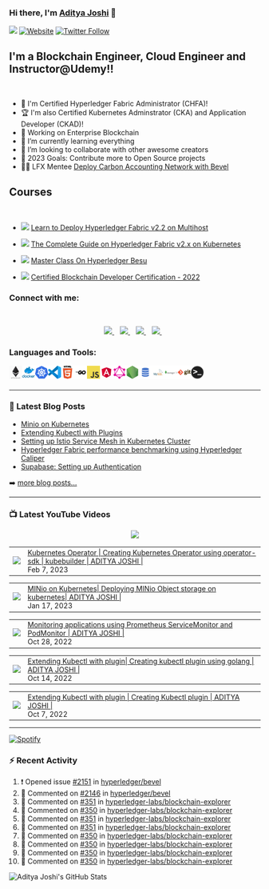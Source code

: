 ### Hi there, I'm [Aditya Joshi][website] 👋
![](https://komarev.com/ghpvc/?username=adityajoshi12&style=flat-square&label=PROFILE+VIEWS)
[![Website](https://img.shields.io/website?label=adityajoshi.online&style=for-the-badge&url=https%3A%2F%2Fadityajoshi.online)](https://adityajoshi.online)
[![Twitter Follow](https://img.shields.io/twitter/follow/adityaajoshi12?color=1DA1F2&logo=twitter&style=for-the-badge)](https://twitter.com/intent/follow?original_referer=https%3A%2F%2Fgithub.com%2Fadityajoshi12&screen_name=adityaajoshi12)

## I'm a Blockchain Engineer, Cloud Engineer and Instructor@Udemy!!
<br>

- 🔭 I'm Certified Hyperledger Fabric Administrator (CHFA)!
- 🏆 I'm also Certified Kubernetes Adminstrator (CKA) and Application Developer (CKAD)!
- 🥅 Working on Enterprise Blockchain
- 🌱 I’m currently learning everything
- 👯 I’m looking to collaborate with other awesome creators
- 🥅 2023 Goals: Contribute more to Open Source projects
- 👨‍💻 LFX Mentee [Deploy Carbon Accounting Network with Bevel](https://wiki.hyperledger.org/display/INTERN/Project+Plan+-+Deploy+Carbon+Accounting+Network+with+Bevel)

## Courses
<br>

- <img src="https://img-c.udemycdn.com/course/240x135/3741540_d31f_4.jpg" width="100px"/> [Learn to Deploy Hyperledger Fabric v2.2 on Multihost](https://udemy.com/course/learn-to-deploy-hyperledger-fabric-v22-on-multihost/)

- <img src="https://img-c.udemycdn.com/course/240x135/3970920_6f16_4.jpg" width="100px"/> [The Complete Guide on Hyperledger Fabric v2.x on Kubernetes](https://www.udemy.com/course/hyperledger-fabric-on-kubernetes-complete-guide)

- <img src="https://img-c.udemycdn.com/course/240x135/3815532_1edc_2.jpg" width="100px"/> [Master Class On Hyperledger Besu](https://udemy.com/course/hyperledger-besu-master-class)

- <img src="https://img-c.udemycdn.com/course/240x135/3814476_e3c7.jpg" width="100px"/> [Certified Blockchain Developer Certification - 2022](https://www.udemy.com/course/certified-blockchain-developer-certification)



### Connect with me:
<br>
<p align='center'>

  <a target="_blank" rel="noopener noreferrer" href="https://twitter.com/adityaajoshi12">
    <img src="https://img.shields.io/badge/Twitter-1DA1F2?style=for-the-badge&logo=twitter&logoColor=white" />        
  </a>&nbsp;&nbsp;

<!--  <a target="_blank" rel="noopener noreferrer" href="mailto:connect@adityajoshi.online">
    <img src="https://img.shields.io/badge/Gmail-D14836?style=for-the-badge&logo=gmail&logoColor=white" />        
  </a>&nbsp;&nbsp; -->
  
  <a target="_blank" rel="noopener noreferrer" href="https://www.linkedin.com/in/adityajoshi12/">
    <img src="https://img.shields.io/badge/linkedin-%230077B5.svg?&style=for-the-badge&logo=linkedin&logoColor=white" />
  </a>&nbsp;&nbsp;



  
  <a target="_blank" rel="noopener noreferrer" href="https://stackoverflow.com/users/8201020/aditya-joshi">
    <img src="https://img.shields.io/badge/Stack_Overflow-FE7A16?style=for-the-badge&logo=stack-overflow&logoColor=white" />        
  </a>&nbsp;&nbsp;

  <a target="_blank" rel="noopener noreferrer" href="https://t.me/adityajoshi12">
    <img src="https://img.shields.io/badge/Telegram-2CA5E0?style=for-the-badge&logo=telegram&logoColor=white" />        
  </a>&nbsp;&nbsp;




</p>



### Languages and Tools:

[<img align="left" alt="Visual Studio Code" width="26px" src="https://raw.githubusercontent.com/github/explore/80688e429a7d4ef2fca1e82350fe8e3517d3494d/topics/ethereum/ethereum.png" />](https://www.ethereum.org/)

[<img align="left" alt="Visual Studio Code" width="26px" src="https://raw.githubusercontent.com/github/explore/80688e429a7d4ef2fca1e82350fe8e3517d3494d/topics/docker/docker.png" />](https://www.docker.com/)

[<img align="left" alt="Visual Studio Code" width="26px" src="https://raw.githubusercontent.com/github/explore/80688e429a7d4ef2fca1e82350fe8e3517d3494d/topics/kubernetes/kubernetes.png" />](https://kubernetes.io/)

[<img align="left" alt="Visual Studio Code" width="26px" src="https://raw.githubusercontent.com/github/explore/80688e429a7d4ef2fca1e82350fe8e3517d3494d/topics/visual-studio-code/visual-studio-code.png" />](https://code.visualstudio.com/)
[<img align="left" alt="HTML5" width="26px" src="https://raw.githubusercontent.com/github/explore/80688e429a7d4ef2fca1e82350fe8e3517d3494d/topics/html/html.png" />](https://en.wikipedia.org/wiki/html)

[<img align="left" alt="golang" width="26px" src="https://raw.githubusercontent.com/github/explore/80688e429a7d4ef2fca1e82350fe8e3517d3494d/topics/go/go.png" />](https://go.dev)
[<img align="left" alt="JavaScript" width="26px" src="https://raw.githubusercontent.com/github/explore/80688e429a7d4ef2fca1e82350fe8e3517d3494d/topics/javascript/javascript.png" />](https://www.javascript.com/)
[<img align="left" alt="Angular" width="26px" src="https://raw.githubusercontent.com/github/explore/80688e429a7d4ef2fca1e82350fe8e3517d3494d/topics/angular/angular.png" />](https://angular.io)

[<img align="left" alt="GraphQL" width="26px" src="https://raw.githubusercontent.com/github/explore/80688e429a7d4ef2fca1e82350fe8e3517d3494d/topics/graphql/graphql.png" />](https://graphql.org)
[<img align="left" alt="Node.js" width="26px" src="https://raw.githubusercontent.com/github/explore/80688e429a7d4ef2fca1e82350fe8e3517d3494d/topics/nodejs/nodejs.png" />](https://nodejs.org)
[<img align="left" alt="SQL" width="26px" src="https://raw.githubusercontent.com/github/explore/80688e429a7d4ef2fca1e82350fe8e3517d3494d/topics/sql/sql.png" />](https://en.wikipedia.org/wiki/sql)
[<img align="left" alt="MySQL" width="26px" src="https://raw.githubusercontent.com/github/explore/80688e429a7d4ef2fca1e82350fe8e3517d3494d/topics/mysql/mysql.png" />](https://mysql.com)
[<img align="left" alt="MongoDB" width="26px" src="https://raw.githubusercontent.com/github/explore/80688e429a7d4ef2fca1e82350fe8e3517d3494d/topics/mongodb/mongodb.png" />](https://mongodb.com)
[<img align="left" alt="Git" width="26px" src="https://raw.githubusercontent.com/github/explore/80688e429a7d4ef2fca1e82350fe8e3517d3494d/topics/git/git.png" />](https://git-scm.com)

[<img align="left" alt="Terminal" width="26px" src="https://raw.githubusercontent.com/github/explore/80688e429a7d4ef2fca1e82350fe8e3517d3494d/topics/terminal/terminal.png" />](https://en.wikipedia.org/wiki/computer_terminal)

<br />
<br />

---

### 📕 Latest Blog Posts

<!-- BLOG-POST-LIST:START -->
- [Minio on Kubernetes](https://levelup.gitconnected.com/minio-on-kubernetes-71ce34da7a19?source=rss-63332736e4ac------2)
- [Extending Kubectl with Plugins](https://levelup.gitconnected.com/extending-kubectl-with-plugins-a9bf2d065441?source=rss-63332736e4ac------2)
- [Setting up Istio Service Mesh in Kubernetes Cluster](https://levelup.gitconnected.com/setting-up-istio-service-mesh-in-kubernetes-cluster-f1077b136411?source=rss-63332736e4ac------2)
- [Hyperledger Fabric performance benchmarking using Hyperledger Caliper](https://medium.com/coinmonks/hyperledger-fabric-blockchain-performance-benchmark-using-hyperleger-capiler-66d9a9af5cce?source=rss-63332736e4ac------2)
- [Supabase: Setting up Authentication](https://medium.com/coinmonks/supabase-setting-up-authentication-15021c6d08e1?source=rss-63332736e4ac------2)
<!-- BLOG-POST-LIST:END -->

➡️ [more blog posts...](https://medium.com/@adityaprakashjoshi1)

---

### 📺 Latest YouTube Videos

<div align="center">

[<img src="https://img.shields.io/badge/-Subscribe-red?style=for-the-badge&logo=youtube&logoColor=white"/>](https://www.youtube.com/channel/UCL0SMt31uGzKqbKCQ7Zprxg?sub_confirmation=1)

</div>

<!-- YOUTUBE:START --><table><tr><td><a href="https://www.youtube.com/watch?v=FHjLL5e7h00"><img width="140px" src="https://i.ytimg.com/vi/FHjLL5e7h00/mqdefault.jpg"></a></td>
<td><a href="https://www.youtube.com/watch?v=FHjLL5e7h00">Kubernetes Operator | Creating Kubernetes Operator using operator-sdk | kubebuilder | ADITYA JOSHI |</a><br/>Feb 7, 2023</td></tr></table>
<table><tr><td><a href="https://www.youtube.com/watch?v=6BlY8Zr8-Cc"><img width="140px" src="https://i.ytimg.com/vi/6BlY8Zr8-Cc/mqdefault.jpg"></a></td>
<td><a href="https://www.youtube.com/watch?v=6BlY8Zr8-Cc">MINio on Kubernetes| Deploying MINio Object storage on kubernetes| ADITYA JOSHI |</a><br/>Jan 17, 2023</td></tr></table>
<table><tr><td><a href="https://www.youtube.com/watch?v=oqqjRHcgVeQ"><img width="140px" src="https://i.ytimg.com/vi/oqqjRHcgVeQ/mqdefault.jpg"></a></td>
<td><a href="https://www.youtube.com/watch?v=oqqjRHcgVeQ">Monitoring applications using Prometheus ServiceMonitor and PodMonitor | ADITYA JOSHI |</a><br/>Oct 28, 2022</td></tr></table>
<table><tr><td><a href="https://www.youtube.com/watch?v=2epdFWbiE_c"><img width="140px" src="https://i.ytimg.com/vi/2epdFWbiE_c/mqdefault.jpg"></a></td>
<td><a href="https://www.youtube.com/watch?v=2epdFWbiE_c">Extending Kubectl with plugin| Creating kubectl plugin using golang | ADITYA JOSHI |</a><br/>Oct 14, 2022</td></tr></table>
<table><tr><td><a href="https://www.youtube.com/watch?v=QO7TRRPc1AY"><img width="140px" src="https://i.ytimg.com/vi/QO7TRRPc1AY/mqdefault.jpg"></a></td>
<td><a href="https://www.youtube.com/watch?v=QO7TRRPc1AY">Extending Kubectl with plugin | Creating Kubectl plugin | ADITYA JOSHI |</a><br/>Oct 7, 2022</td></tr></table>
<!-- YOUTUBE:END -->


---

[![Spotify](https://spotify-adityajoshi12.vercel.app/api/spotify)](https://open.spotify.com/user/skoldlhi3ffyvmx2ev5b8furk)


### :zap: Recent Activity

<!--RECENT_ACTIVITY:start-->
1. ❗️ Opened issue [#2151](https://github.com/hyperledger/bevel/issues/2151) in [hyperledger/bevel](https://github.com/hyperledger/bevel)
2. 💬 Commented on [#2146](https://github.com/hyperledger/bevel/issues/2146#issuecomment-1432600793) in [hyperledger/bevel](https://github.com/hyperledger/bevel)
3. 💬 Commented on [#351](https://github.com/hyperledger-labs/blockchain-explorer/pull/351#discussion_r1106894523) in [hyperledger-labs/blockchain-explorer](https://github.com/hyperledger-labs/blockchain-explorer)
4. 💬 Commented on [#350](https://github.com/hyperledger-labs/blockchain-explorer/pull/350#issuecomment-1430804040) in [hyperledger-labs/blockchain-explorer](https://github.com/hyperledger-labs/blockchain-explorer)
5. 💬 Commented on [#351](https://github.com/hyperledger-labs/blockchain-explorer/pull/351#discussion_r1105953319) in [hyperledger-labs/blockchain-explorer](https://github.com/hyperledger-labs/blockchain-explorer)
6. 💬 Commented on [#351](https://github.com/hyperledger-labs/blockchain-explorer/pull/351#discussion_r1105952949) in [hyperledger-labs/blockchain-explorer](https://github.com/hyperledger-labs/blockchain-explorer)
7. 💬 Commented on [#350](https://github.com/hyperledger-labs/blockchain-explorer/pull/350#discussion_r1105520838) in [hyperledger-labs/blockchain-explorer](https://github.com/hyperledger-labs/blockchain-explorer)
8. 💬 Commented on [#350](https://github.com/hyperledger-labs/blockchain-explorer/pull/350#issuecomment-1427975714) in [hyperledger-labs/blockchain-explorer](https://github.com/hyperledger-labs/blockchain-explorer)
9. 💬 Commented on [#350](https://github.com/hyperledger-labs/blockchain-explorer/pull/350#discussion_r1104497719) in [hyperledger-labs/blockchain-explorer](https://github.com/hyperledger-labs/blockchain-explorer)
10. 💬 Commented on [#350](https://github.com/hyperledger-labs/blockchain-explorer/pull/350#discussion_r1104486503) in [hyperledger-labs/blockchain-explorer](https://github.com/hyperledger-labs/blockchain-explorer)
<!--RECENT_ACTIVITY:end-->


<p align='center'>
<a href="https://github-readme-stats-cqs1s6mnh-adityajoshi12.vercel.app/api?username=adityajoshi12&show_icons=true&hide_border=true&count_private=true" target="_blank" rel="noopener noreferrer">
  <img align="left" alt="Aditya Joshi's GitHub Stats" src="https://github-readme-stats-cqs1s6mnh-adityajoshi12.vercel.app/api?username=adityajoshi12&show_icons=true&hide_border=true&count_private=true" />
</a>
</p>



[website]: https://adityajoshi.online
[course]: https://www.udemy.com/course/learn-to-deploy-hyperledger-fabric-v22-on-multihost/
[twitter]: https://twitter.com/adityaajoshi12
[instagram]: https://instagram.com/aditya_joshi_official
[linkedin]: https://linkedin.com/in/adityajoshi12
